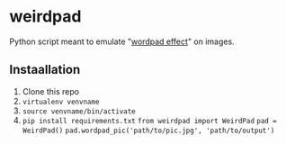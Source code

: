 # weirdpad
Python script meant to emulate "[wordpad effect](http://datamoshing.com/tag/wordpad-effect/)" on images.

## Instaallation
1. Clone this repo
2. `virtualenv venvname`
3. `source venvname/bin/activate`
4. `pip install requirements.txt`
`from weirdpad import WeirdPad`
`pad = WeirdPad()`
`pad.wordpad_pic('path/to/pic.jpg', 'path/to/output')`
